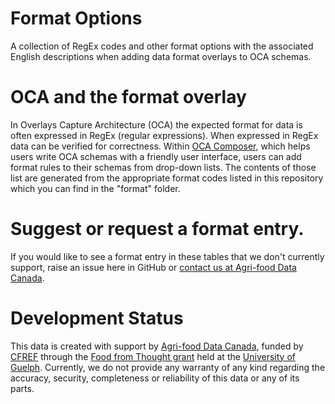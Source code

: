# Format Options
A collection of RegEx codes and other format options with the associated English descriptions when adding data format overlays to OCA schemas.

# OCA and the format overlay

In Overlays Capture Architecture (OCA) the expected format for data is often expressed in RegEx (regular expressions). When expressed in RegEx data can be verified for correctness. Within [OCA Composer](https://www.semanticengine.org), which helps users write OCA schemas with a friendly user interface, users can add format rules to their schemas from drop-down lists. The contents of those list are generated from the appropriate format codes listed in this repository which you can find in the "format" folder.

# Suggest or request a format entry.

If you would like to see a format entry in these tables that we don't currently support, raise an issue here in GitHub or [contact us at Agri-food Data Canada](https://agrifooddatacanada.ca/contact-us/).

# Development Status

This data is created with support by [Agri-food Data Canada](https://agrifooddatacanada.ca/), funded by [CFREF](https://www.cfref-apogee.gc.ca/) through the [Food from Thought grant](https://foodfromthought.ca/) held at the [University of Guelph](https://www.uoguelph.ca/). Currently, we do not provide any warranty of any kind regarding the accuracy, security, completeness or reliability of this data or any of its parts.

